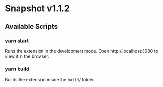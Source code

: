 # Snapshot v1.1.2
## Available Scripts

### yarn start

Runs the extension in the development mode.
Open http://localhost:8080 to view it in the browser.

### yarn build

Builds the extension inside the `build/` folder.
